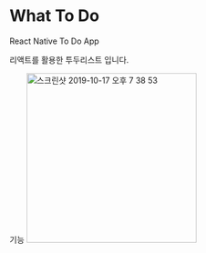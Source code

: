 # What To Do
React Native To Do App

리액트를 활용한 투두리스트 입니다.

기능
<img width="298" alt="스크린샷 2019-10-17 오후 7 38 53" src="https://user-images.githubusercontent.com/53345714/82761549-38683f00-9e36-11ea-80a5-f5d6291f7121.png">
